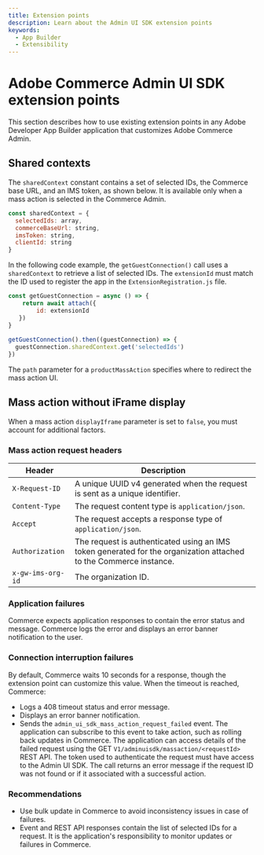 ```yaml
---
title: Extension points
description: Learn about the Admin UI SDK extension points
keywords:
  - App Builder
  - Extensibility
---
```


# Adobe Commerce Admin UI SDK extension points

This section describes how to use existing extension points in any Adobe Developer App Builder application that customizes Adobe Commerce Admin.

## Shared contexts

The `sharedContext` constant contains a set of selected IDs, the Commerce base URL, and an IMS token, as shown below. It is available only when a mass action is selected in the Commerce Admin.

```js
const sharedContext = {
  selectedIds: array,
  commerceBaseUrl: string,
  imsToken: string,
  clientId: string
}
```

In the following code example, the `getGuestConnection()` call uses a `sharedContext` to retrieve a list of selected IDs. The `extensionId` must match the ID used to register the app in the `ExtensionRegistration.js` file.

```js
const getGuestConnection = async () => {
    return await attach({
        id: extensionId
   })
}
    
getGuestConnection().then((guestConnection) => {
  guestConnection.sharedContext.get('selectedIds')
})
```

The `path` parameter for a `productMassAction` specifies where to redirect the mass action UI.

## Mass action without iFrame display

When a mass action `displayIframe` parameter is set to `false`, you must account for additional factors.

### Mass action request headers

| Header | Description |
| --- | --- |
| `X-Request-ID` | A unique UUID v4 generated when the request is sent as a unique identifier. |
| `Content-Type` | The request content type is `application/json`. |
| `Accept` | The request accepts a response type of `application/json`. |
| `Authorization` | The request is authenticated using an IMS token generated for the organization attached to the Commerce instance. |
| `x-gw-ims-org-id` | The organization ID. |

### Application failures

Commerce expects application responses to contain the error status and message.
Commerce logs the error and displays an error banner notification to the user.

### Connection interruption failures

By default, Commerce waits 10 seconds for a response, though the extension point can customize this value.
When the timeout is reached, Commerce:

- Logs a 408 timeout status and error message.
- Displays an error banner notification.
- Sends the `admin_ui_sdk_mass_action_request_failed` event. The application can subscribe to this event to take action, such as rolling back updates in Commerce.
The application can access details of the failed request using the GET `V1/adminuisdk/massaction/<requestId>` REST API. The token used to authenticate the request must have access to the Admin UI SDK. The call returns an error message if the request ID was not found or if it associated with a successful action.

### Recommendations

- Use bulk update in Commerce to avoid inconsistency issues in case of failures.
- Event and REST API responses contain the list of selected IDs for a request. It is the application's responsibility to monitor updates or failures in Commerce.
